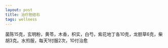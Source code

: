```yaml
---
layout: post
title: 治疗胆结石
tags: wellness
---
```

菌陈15克，玄明粉，黄苓，木香，枳实，白芍，紫花地丁各10克，龙胆草6克，柴胡3克。水煎服，每天1付服2次，10付治愈